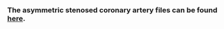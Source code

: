 ### The asymmetric stenosed coronary artery files can be found [here](https://drive.google.com/file/d/1Uu9-u2jECwuP8oeQy8JYUm_hmgkkCf_r/view?usp=sharing). 
